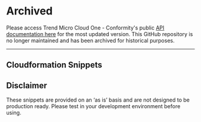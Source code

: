 # Archived

Please access Trend Micro Cloud One - Conformity's public [API documentation here](https://cloudone.trendmicro.com/docs/conformity/api-reference/)
for the most updated version. This GitHub repository is no longer maintained and has been archived for historical purposes.

---

## Cloudformation Snippets


## Disclaimer
These snippets are provided on an ‘as is’ basis and are not designed to be production ready.  Please test in your development environment before using.

